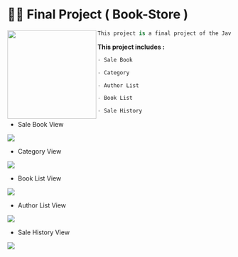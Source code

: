 #  👨‍💻 Final Project ( Book-Store )

   
  <img align="left" src="https://user-images.githubusercontent.com/61304140/85503069-c3438180-b60e-11ea-9cee-d95264e5c4f3.jpg" width="200" height="200"/>
 
 ```python
This project is a final project of the Java Developer Class (Java SE Online).
```
**This project includes :**
```python
- Sale Book

- Category

- Author List

- Book List

- Sale History
```
- Sale Book View

<img src="https://user-images.githubusercontent.com/61304140/85509693-7070c680-b61c-11ea-9534-a9bdb6a9dd5f.PNG">

- Category View
<img src="https://user-images.githubusercontent.com/61304140/85509727-7b2b5b80-b61c-11ea-8bf5-ec3c5f65b01f.PNG">

- Book List View
<img src="https://user-images.githubusercontent.com/61304140/85509789-8da59500-b61c-11ea-8b44-0ef40ea90b7c.PNG">

- Author List View
<img src="https://user-images.githubusercontent.com/61304140/85510000-cba2b900-b61c-11ea-9ab2-ba0f813f75a5.PNG">

- Sale History View
<img src="https://user-images.githubusercontent.com/61304140/85509945-c0e82400-b61c-11ea-83e3-0be6ddf5a55a.PNG">
